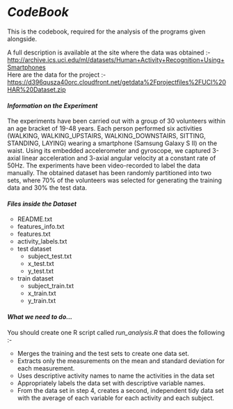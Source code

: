 <h1><i>CodeBook</i></h1>
This is the codebook, required for the analysis of the programs given alongside.

A full description is available at the site where the data was obtained :-</br>
http://archive.ics.uci.edu/ml/datasets/Human+Activity+Recognition+Using+Smartphones</br>
Here are the data for the project :-</br>
https://d396qusza40orc.cloudfront.net/getdata%2Fprojectfiles%2FUCI%20HAR%20Dataset.zip</br>

<h4><i>Information on the Experiment</i></h4>
The experiments have been carried out with a group of 30 volunteers within an age bracket of 19-48 years. Each person performed six activities (WALKING, WALKING_UPSTAIRS, WALKING_DOWNSTAIRS, SITTING, STANDING, LAYING) wearing a smartphone (Samsung Galaxy S II) on the waist. Using its embedded accelerometer and gyroscope, we captured 3-axial linear acceleration and 3-axial angular velocity at a constant rate of 50Hz. The experiments have been video-recorded to label the data manually. The obtained dataset has been randomly partitioned into two sets, where 70% of the volunteers was selected for generating the training data and 30% the test data.

<h4><i>Files inside the Dataset</i></h4>
<ol style = "list-style-type:circle">
<li>README.txt</li>
<li>features_info.txt</li>
<li>features.txt</li>
<li>activity_labels.txt</li>
<li>test dataset
<ol style = "list-style-type:circle">
<li>subject_test.txt</li><li>x_test.txt</li><li>y_test.txt</li>
</ol>
</li>
<li>train dataset
<ol style = "list-style-type:circle">
<li>subject_train.txt</li><li>x_train.txt</li><li>y_train.txt</li>
</ol>
</li>
</ol>

<h4><i>What we need to do...</i></h4>
You should create one R script called <i>run_analysis.R</i> that does the following :-</br>
<ol style = "list-style-type:circle">
<li>Merges the training and the test sets to create one data set.</li>
<li>Extracts only the measurements on the mean and standard deviation for each measurement.</li>
<li>Uses descriptive activity names to name the activities in the data set</li>
<li>Appropriately labels the data set with descriptive variable names.</li>
<li>From the data set in step 4, creates a second, independent tidy data set with the average of each variable for each activity and each subject.</li>
</ol>
